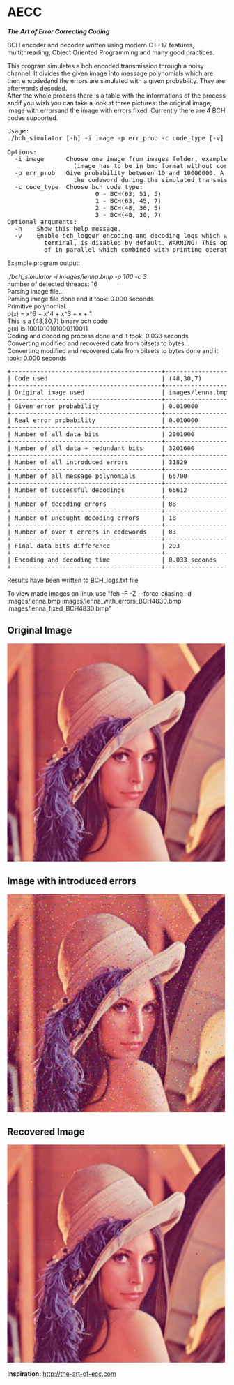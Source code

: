 # AECC
***The Art of Error Correcting Coding***

BCH encoder and decoder written using modern C++17 features, multithreading, Object Oriented Programming and many good practices.

This program simulates a bch encoded transmission through a noisy channel. It divides the given image into message polynomials which are then encodedand the errors are simulated with a given probability. They are afterwards decoded.\
After the whole process there is a table with the informations of the process andif you wish you can take a look at three pictures: the original image, image with errorsand the image with errors fixed. Currently there are 4 BCH codes supported.



<pre>
Usage:
./bch_simulator [-h] -i image -p err_prob -c code_type [-v]

Options:
  -i image      Choose one image from images folder, example: images/image2.bmp.
                  (image has to be in bmp format without compression)
  -p err_prob   Give probability between 10 and 10000000. A 1 in err_prob error will occur in
                  the codeword during the simulated transmission through a noisy medium, example: 1000.
  -c code_type  Choose bch code type:
                        0 - BCH(63, 51, 5)
                        1 - BCH(63, 45, 7)
                        2 - BCH(48, 36, 5)
                        3 - BCH(48, 30, 7)
Optional arguments:
  -h    Show this help message.
  -v    Enable bch_logger encoding and decoding logs which will print out the whole process to the
          terminal, is disabled by default. WARNING! This option causes the threads to run sequentially instead
          of in parallel which combined with printing operations to console causes a severe performance degradation.
</pre>
Example program output:

_./bch_simulator -i images/lenna.bmp -p 100 -c 3_\
number of detected threads: 16\
Parsing image file...\
Parsing image file done and it took: 0.000 seconds\
Primitive polynomial:\
p(x) = x^6 + x^4 + x^3 + x + 1\
This is a (48,30,7) binary bch code\
g(x) is 1001010101000110011\
Coding and decoding process done and it took: 0.033 seconds\
Converting modified and recovered data from bitsets to bytes...\
Converting modified and recovered data from bitsets to bytes done and it took: 0.000 seconds

<pre>
+-----------------------------------------+-------------------+
| Code used                               | (48,30,7)         |
+-----------------------------------------+-------------------+
| Original image used                     | images/lenna.bmp  |
+-----------------------------------------+-------------------+
| Given error probability                 | 0.010000          |
+-----------------------------------------+-------------------+
| Real error probability                  | 0.010000          |
+-----------------------------------------+-------------------+
| Number of all data bits                 | 2001000           |
+-----------------------------------------+-------------------+
| Number of all data + redundant bits     | 3201600           |
+-----------------------------------------+-------------------+
| Number of all introduced errors         | 31829             |
+-----------------------------------------+-------------------+
| Number of all message polynomials       | 66700             |
+-----------------------------------------+-------------------+
| Number of successful decodings          | 66612             |
+-----------------------------------------+-------------------+
| Number of decoding errors               | 88                |
+-----------------------------------------+-------------------+
| Number of uncaught decoding errors      | 18                |
+-----------------------------------------+-------------------+
| Number of over t errors in codewords    | 83                |
+-----------------------------------------+-------------------+
| Final data bits difference              | 293               |
+-----------------------------------------+-------------------+
| Encoding and decoding time              | 0.033 seconds     |
+-----------------------------------------+-------------------+
</pre>

Results have been written to BCH_logs.txt file

To view made images on linux use "feh -F -Z --force-aliasing -d images/lenna.bmp images/lenna_with_errors_BCH4830.bmp images/lenna_fixed_BCH4830.bmp"


## Original Image
<img src="images/lenna.bmp" width="500" height="500" alt="Original Image"/>

## Image with introduced errors
<img src="images/lenna_with_errors_BCH4830.bmp" width="500" height="500" alt="Image with introduced errors"/>

## Recovered Image
<img src="images/lenna_fixed_BCH4830.bmp" width="500" height="500" alt="Recovered Image"/>


**Inspiration:** http://the-art-of-ecc.com
